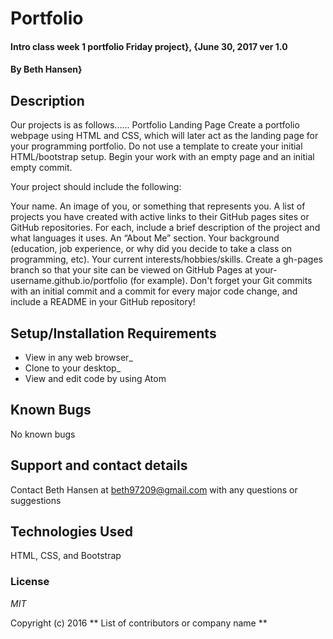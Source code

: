 # Portfolio

#### Intro class week 1 portfolio Friday project}, {June 30, 2017 ver 1.0

#### By **Beth Hansen}**

## Description

Our projects is as follows......
  Portfolio Landing Page
Create a portfolio webpage using HTML and CSS, which will later act as the landing page for your programming portfolio. Do not use a template to create your initial HTML/bootstrap setup. Begin your work with an empty page and an initial empty commit.

Your project should include the following:

Your name.
An image of you, or something that represents you.
A list of projects you have created with active links to their GitHub pages sites or GitHub repositories.
For each, include a brief description of the project and what languages it uses.
An “About Me” section.
Your background (education, job experience, or why did you decide to take a class on programming, etc).
Your current interests/hobbies/skills.
Create a gh-pages branch so that your site can be viewed on GitHub Pages at your-username.github.io/portfolio (for example).
Don't forget your Git commits with an initial commit and a commit for every major code change, and include a README in your GitHub repository!

## Setup/Installation Requirements

* View in any web browser_
* Clone to your desktop_
* View and edit code by using Atom

## Known Bugs

No known bugs

## Support and contact details

Contact Beth Hansen at beth97209@gmail.com with any questions or suggestions

## Technologies Used

HTML, CSS, and Bootstrap

### License

*MIT*

Copyright (c) 2016 ** List of contributors or company name **
